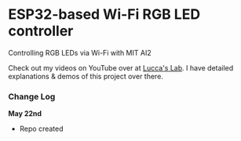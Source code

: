 # ESP32-based Wi-Fi RGB LED controller

Controlling RGB LEDs via Wi-Fi with MIT AI2

Check out my videos on YouTube over at [Lucca's Lab](https://www.youtube.com/channel/UCjpQ2w6Di2f-tyCiK6mVGlA?view_as=subscriber). I have detailed explanations & demos of this project over there.

### Change Log

__May 22nd__ 

* Repo created


